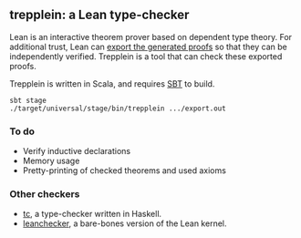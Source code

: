 ## trepplein: a Lean type-checker

Lean is an interactive theorem prover based on dependent type theory.  For
additional trust, Lean can [export the generated proofs][1] so that they can be
independently verified.  Trepplein is a tool that can check these exported proofs.

[1]: https://github.com/leanprover/lean/blob/master/doc/export_format.md

Trepplein is written in Scala, and requires [SBT](http://www.scala-sbt.org/) to
build.
```
sbt stage
./target/universal/stage/bin/trepplein .../export.out
```

### To do

 * Verify inductive declarations
 * Memory usage
 * Pretty-printing of checked theorems and used axioms

### Other checkers

* [tc](https://github.com/dselsam/tc), a type-checker written in Haskell.
* [leanchecker](https://github.com/leanprover/lean/tree/master/src/checker), a bare-bones version of the Lean kernel.

